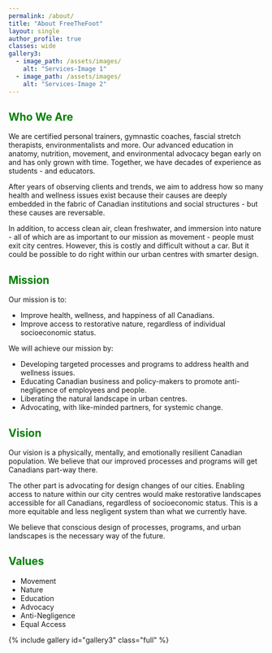 ```yaml
---
permalink: /about/
title: "About FreeTheFoot"
layout: single
author_profile: true
classes: wide
gallery3:
  - image_path: /assets/images/
    alt: "Services-Image 1"
  - image_path: /assets/images/
    alt: "Services-Image 2"
---
```


<h2 style="color: green;">Who We Are</h2>

<p>We are certified personal trainers, gymnastic coaches, fascial stretch therapists, environmentalists and more. Our advanced education in anatomy, nutrition, movement, and environmental advocacy began early on and has only grown with time. Together, we have decades of experience as students - and educators.</p> 

<p>After years of observing clients and trends, we aim to address how so many health and wellness issues exist because their causes are deeply embedded in the fabric of Canadian institutions and social structures - but these causes are reversable.</p> 

<p>In addition, to access clean air, clean freshwater, and immersion into nature - all of which are as important to our mission as movement - people must exit city centres. However, this is costly and difficult without a car. But it could be possible to do right within our urban centres with smarter design.  

<h2 style="color: green;">Mission</h2>

Our mission is to:
<ul>
  <li>Improve health, wellness, and happiness of all Canadians.</li>
  <li>Improve access to restorative nature, regardless of individual socioeconomic status.</li>
</ul>

We will achieve our mission by: 
<ul>
  <li>Developing targeted processes and programs to address health and wellness issues.</li>
  <li>Educating Canadian business and policy-makers to promote anti-negligence of employees and people.</li>
  <li>Liberating the natural landscape in urban centres.</li>
  <li>Advocating, with like-minded partners, for systemic change.</li>
</ul>

<h2 style="color: green;">Vision</h2>

<p>Our vision is a physically, mentally, and emotionally resilient Canadian population. We believe that our improved processes and programs will get Canadians part-way there.</p> 

<p>The other part is advocating for design changes of our cities. Enabling access to nature within our city centres would make restorative landscapes accessible for all Canadians, regardless of socioeconomic status. This is a more equitable and less negligent system than what we currently have.</p> 

<p>We believe that conscious design of processes, programs, and urban landscapes is the necessary way of the future.</p> 

<h2 style="color: green;">Values</h2>

<ul>
  <li>Movement</li>
  <li>Nature</li>
  <li>Education</li>
  <li>Advocacy</li>
  <li>Anti-Negligence</li>
  <li>Equal Access</li>
</ul>

{% include gallery id="gallery3" class="full" %}


